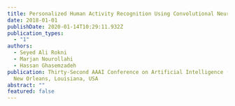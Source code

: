 ```yaml
---
title: Personalized Human Activity Recognition Using Convolutional Neural Networks
date: 2018-01-01
publishDate: 2020-01-14T10:29:11.932Z
publication_types:
  - "1"
authors:
  - Seyed Ali Rokni
  - Marjan Nourollahi
  - Hassan Ghasemzadeh
publication: Thirty-Second AAAI Conference on Artificial Intelligence (AAAI-18),
  New Orleans, Louisiana, USA
abstract: ""
featured: false
---
```

